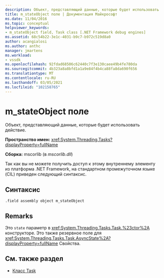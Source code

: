 ```yaml
---
description: Объект, представляющий данные, которые будет использовать действие.
title: m_stateObject поле | Документация Майкрософт
ms.date: 11/04/2016
ms.topic: conceptual
helpviewer_keywords:
- m_stateObject field, Task class [.NET Framework debug engines]
ms.assetid: 68c54b22-3e1c-4031-b9c7-b972c519d8a0
author: acangialosi
ms.author: anthc
manager: jmartens
ms.workload:
- vssdk
ms.openlocfilehash: 92fdad68506c62440c7f3e130caee49b4fe780da
ms.sourcegitcommit: 4b323a8a8bfd1a1a9e84f4b4ca88fa8da690f656
ms.translationtype: MT
ms.contentlocale: ru-RU
ms.lasthandoff: 03/05/2021
ms.locfileid: "102158765"
---
```

# <a name="m_stateobject-field"></a>m_stateObject поле
Объект, представляющий данные, которые будет использовать действие.

 **Пространство имен:** <xref:System.Threading.Tasks?displayProperty=fullName>

 **Сборка:** mscorlib (в *mscorlib.dll*)

 Так как вы не можете получить доступ к этому внутреннему элементу из платформа .NET Framework, на стандартном промежуточном языке (CIL) приведен следующий синтаксис.

## <a name="syntax"></a>Синтаксис

```
.field assembly object m_stateObject
```

## <a name="remarks"></a>Remarks
 Это `state` параметр в <xref:System.Threading.Tasks.Task.%23ctor%2A> конструкторе. Это также резервное поле для <xref:System.Threading.Tasks.Task.AsyncState%2A?displayProperty=fullName> Свойства.

## <a name="see-also"></a>См. также раздел
- [Класс Task](../../extensibility/debugger/task-class-internal-members.md)
